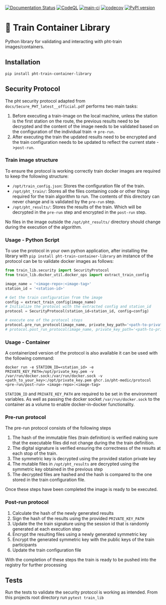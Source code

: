 [![Documentation Status](https://readthedocs.org/projects/train-container-library/badge/?version=latest)](https://train-container-library.readthedocs.io/en/latest/?badge=latest)
[![CodeQL](https://github.com/PHT-Medic/train-container-library/actions/workflows/codeql-analysis.yml/badge.svg)](https://github.com/PHT-Medic/train-container-library/actions/workflows/codeql-analysis.yml)
[![main-ci](https://github.com/PHT-EU/train-container-library/actions/workflows/main.yml/badge.svg)](https://github.com/PHT-EU/train-container-library/actions/workflows/main.yml)
[![codecov](https://codecov.io/gh/PHT-Medic/train-container-library/branch/master/graph/badge.svg?token=11RYRZK2FO)](https://codecov.io/gh/PHT-Medic/train-container-library)
[![PyPI version](https://badge.fury.io/py/pht-train-container-library.svg)](https://badge.fury.io/py/pht-train-container-library)

# &#128646; Train Container Library

Python library for validating and interacting with pht-train images/containers.

## Installation

```shell
pip install pht-train-container-library
```

## Security Protocol

The pht security protocol adapted from `docs/Secure_PHT_latest__official.pdf` performs two main tasks:

1. Before executing a train-image on the local machine, unless the station is the first station on the route, the
   previous results need to be decrypted and the content of the image needs to be validated based on the configuration
   of the individual train -> `pre-run`.
2. After executing the train the updated results need to be encrypted and the train configuration needs to be updated to
   reflect the current state ->`post-run`.

### Train image structure

To ensure the protocol is working correctly train docker images are required to keep the following structure:

- `/opt/train_config.json`: Stores the configuration file of the train.
- `/opt/pht_train/`: Stores all the files containing code or other things required for the train algorithm to run. The
  contents of this directory can never change and is validated by the `pre-run` step.
- `/opt/pht_results/`: Stores the results of the train. Which will be decrypted in the `pre-run` step and encrypted in
  the `post-run` step.

No files in the image outside the `/opt/pht_results/` directory should change during the execution of the algorithm.

### Usage - Python Script

To use the protocol in your own python application, after installing the library
with `pip install pht-train-container-library` an instance of the protocol can be to validate docker images as follows:

```python
from train_lib.security import SecurityProtocol
from train_lib.docker_util.docker_ops import extract_train_config

image_name = '<image-repo>:<image-tag>'
station_id = '<station-id>'

# Get the train configuration from the image
config = extract_train_config(image_name)
# Initialize the protocol with the extracted config and station_id
protocol = SecurityProtocol(station_id=station_id, config=config)

# execute one of the protocol steps
protocol.pre_run_protocol(image_name, private_key_path='<path-to-private-key>')
# protocol.post_run_protocol(image_name, private_key_path='<path-to-private-key>')
```

### Usage - Container

A containerized version of the protocol is also available it can be used with the following command:

```shell
docker run -e STATION_ID=<station_id> -e PRIVATE_KEY_PATH=/opt/private_key.pem -v /var/run/docker.sock:/var/run/docker.sock -v <path_to_your_key>:/opt/private_key.pem ghcr.io/pht-medic/protocol <pre-run/post-run> <image-repo>:<image-tag>
```

`STATION_ID` and `PRIVATE_KEY_PATH` are required to be set in the environment variables. As well as passing the docker
socket `/var/run/docker.sock` to the container as a volume to enable docker-in-docker functionality.

### Pre-run protocol

The pre-run protocol consists of the following steps

1. The hash of the immutable files (train definition) is verified making sure that the executable files did not change
   during the the train definition.
2. The digital signature is verified ensuring the correctness of the results at each stop of the train.
3. The symmetric key is decrypted using the provided station private key
4. The mutable files in `/opt/pht_results` are decrypted using the symmetric key obtained in the previous step
5. The decrypted files are hashed and the hash is compared to the one stored in the train configuration file.

Once these steps have been completed the image is ready to be executed.

### Post-run protocol

1. Calculate the hash of the newly generated results
2. Sign the hash of the results using the provided `PRIVATE_KEY_PATH`
3. Update the the train signature using the session id that is randomly generated at each execution step
4. Encrypt the resulting files using a newly generated symmetric key
5. Encrypt the generated symmetric key with the public keys of the train participants
6. Update the train configuration file

With the completion of these steps the train is ready to be pushed into the registry for further processing

## Tests

Run the tests to validate the security protocol is working as intended. From this projects root directory run
`pytest train_lib`







